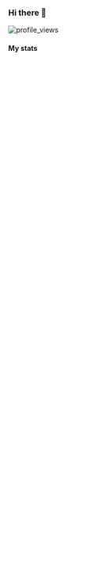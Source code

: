 ### Hi there 👋

![profile_views](https://komarev.com/ghpvc/?username=golu7679)

#### My stats

<img align="center" src="/github-metrics.svg" alt="golu's github stats">

